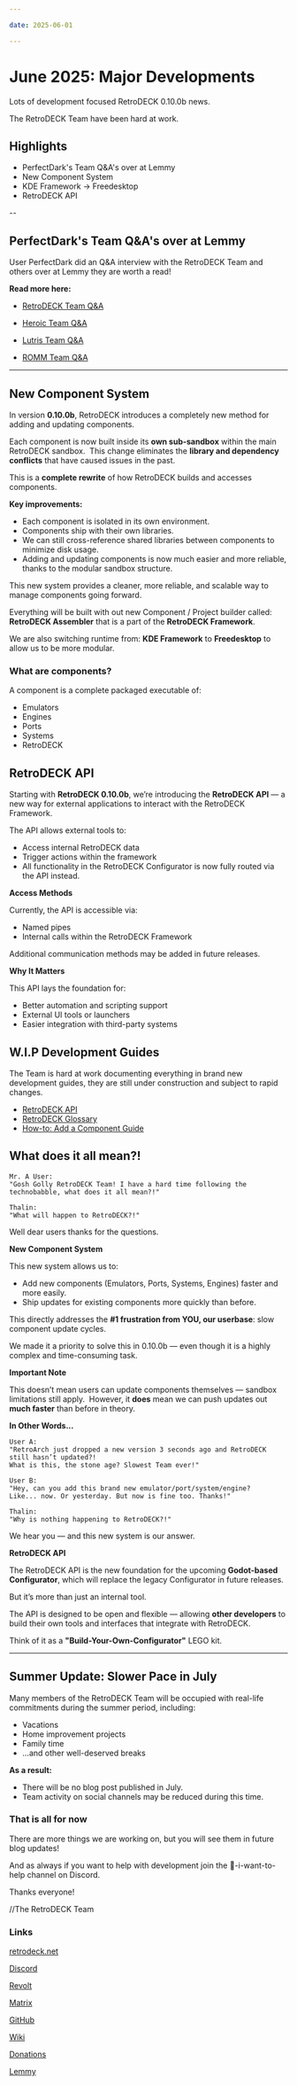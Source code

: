 ```yaml
--- 

date: 2025-06-01

--- 
```


# June 2025: Major Developments

Lots of development focused RetroDECK 0.10.0b news. 

The RetroDECK Team have been hard at work. 

## Highlights

- PerfectDark's Team Q&A's over at Lemmy
- New Component System
- KDE Framework -> Freedesktop
- RetroDECK API


<!-- more -->

--

## PerfectDark's Team Q&A's over at Lemmy

User PerfectDark did an Q&A interview with the RetroDECK Team and others over at Lemmy they are worth a read!

**Read more here:** 

- [RetroDECK Team Q&A](https://lemmy.world/post/29089606)

- [Heroic Team Q&A](https://lemmy.world/post/29307328)

- [Lutris Team Q&A](https://lemmy.world/post/29459679)

- [ROMM Team Q&A](https://lemmy.world/post/30310701)


---

## New Component System

In version **0.10.0b**, RetroDECK introduces a completely new method for adding and updating components.

Each component is now built inside its **own sub-sandbox** within the main RetroDECK sandbox.  
This change eliminates the **library and dependency conflicts** that have caused issues in the past.

This is a **complete rewrite** of how RetroDECK builds and accesses components.

**Key improvements:**

- Each component is isolated in its own environment.
- Components ship with their own libraries.
- We can still cross-reference shared libraries between components to minimize disk usage.
- Adding and updating components is now much easier and more reliable, thanks to the modular sandbox structure.

This new system provides a cleaner, more reliable, and scalable way to manage components going forward.

Everything will be built with out new Component / Project builder called: **RetroDECK Assembler** that is a part of the **RetroDECK Framework**.

We are also switching runtime from: **KDE Framework** to **Freedesktop** to allow us to be more modular.

### What are components?

A component is a complete packaged executable of:

- Emulators
- Engines
- Ports
- Systems
- RetroDECK

## RetroDECK API

Starting with **RetroDECK 0.10.0b**, we’re introducing the **RetroDECK API** — a new way for external applications to interact with the RetroDECK Framework.

The API allows external tools to:

- Access internal RetroDECK data
- Trigger actions within the framework
- All functionality in the RetroDECK Configurator is now fully routed via the API instead.

**Access Methods**

Currently, the API is accessible via:

- Named pipes
- Internal calls within the RetroDECK Framework

Additional communication methods may be added in future releases.

**Why It Matters**

This API lays the foundation for:

- Better automation and scripting support
- External UI tools or launchers
- Easier integration with third-party systems


## W.I.P Development Guides

The Team is hard at work documenting everything in brand new development guides, they are still under construction and subject to rapid changes.

- [RetroDECK API](https://retrodeck.readthedocs.io/en/latest/wiki_development/api/about-api-development/)
- [RetroDECK Glossary](https://retrodeck.readthedocs.io/en/latest/wiki_development/development-glossary/)
- [How-to: Add a Component Guide](https://retrodeck.readthedocs.io/en/latest/wiki_development/components/creating-components-guide/)



## What does it all mean?! 

```
Mr. A User:
"Gosh Golly RetroDECK Team! I have a hard time following the technobabble, what does it all mean?!"

Thalin:
"What will happen to RetroDECK?!"

```

Well dear users thanks for the questions.

**New Component System** 

This new system allows us to:

- Add new components (Emulators, Ports, Systems, Engines) faster and more easily.
- Ship updates for existing components more quickly than before.

This directly addresses the **#1 frustration from YOU, our userbase**: slow component update cycles.

We made it a priority to solve this in 0.10.0b — even though it is a highly complex and time-consuming task.

**Important Note**

This doesn’t mean users can update components themselves — sandbox limitations still apply.  
However, it **does** mean we can push updates out **much faster** than before in theory.



**In Other Words...**
 

```
User A:
"RetroArch just dropped a new version 3 seconds ago and RetroDECK still hasn’t updated?!  
What is this, the stone age? Slowest Team ever!"

User B:
"Hey, can you add this brand new emulator/port/system/engine?  
Like... now. Or yesterday. But now is fine too. Thanks!"

Thalin:
"Why is nothing happening to RetroDECK?!"
```


We hear you — and this new system is our answer.


**RetroDECK API**

The RetroDECK API is the new foundation for the upcoming **Godot-based Configurator**, which will replace the legacy Configurator in future releases.

But it’s more than just an internal tool.

The API is designed to be open and flexible — allowing **other developers** to build their own tools and interfaces that integrate with RetroDECK.

Think of it as a **"Build-Your-Own-Configurator"** LEGO kit.

---

## Summer Update: Slower Pace in July

Many members of the RetroDECK Team will be occupied with real-life commitments during the summer period, including:

- Vacations
- Home improvement projects
- Family time 
- ...and other well-deserved breaks

**As a result:**

- There will be no blog post published in July.
- Team activity on social channels may be reduced during this time.


### That is all for now 

There are more things we are working on, but you will see them in future blog updates!

And as always if you want to help with development join the 💙-i-want-to-help channel on Discord.

Thanks everyone! 

//The RetroDECK Team 

### Links 

[retrodeck.net](https://retrodeck.net/)  
  
[Discord](https://discord.gg/WDc5C9YWMx) 

[Revolt](https://rvlt.gg/StVaEc0w) 

[Matrix](https://matrix.to/#/#retrodeck:matrix.org) 

[GitHub](https://github.com/XargonWan/RetroDECK) 

[Wiki](https://github.com/XargonWan/RetroDECK/wiki) 

[Donations](https://retrodeck.readthedocs.io/en/latest/wiki_about/donations-licenses/) 

[Lemmy](https://lemmy.zip/c/retrodeck) 
